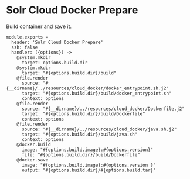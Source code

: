 
# Solr Cloud Docker Prepare

Build container and save it.

    module.exports =
      header: 'Solr Cloud Docker Prepare'
      ssh: false
      handler: ({options}) ->
        @system.mkdir
          target: options.build.dir
        @system.mkdir
          target: "#{options.build.dir}/build"
        @file.render
          source: "#{__dirname}/../resources/cloud_docker/docker_entrypoint.sh.j2"
          target: "#{options.build.dir}/build/docker_entrypoint.sh"
          context: options
        @file.render
          source: "#{__dirname}/../resources/cloud_docker/Dockerfile.j2"
          target: "#{options.build.dir}/build/Dockerfile"
          context: options
        @file.render
          source: "#{__dirname}/../resources/cloud_docker/java.sh.j2"
          target: "#{options.build.dir}/build/java.sh"
          context: options
        @docker.build
          image: "#{options.build.image}:#{options.version}"
          file: "#{options.build.dir}/build/Dockerfile"
        @docker.save
          image: "#{options.build.image}:#{options.version }"
          output: "#{options.build.dir}/#{options.build.tar}"
